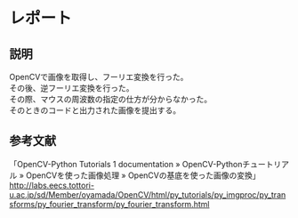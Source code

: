 # レポート
## 説明
OpenCVで画像を取得し、フーリエ変換を行った。  
その後、逆フーリエ変換を行った。  
その際、マウスの周波数の指定の仕方が分からなかった。  
そのときのコードと出力された画像を提出する。  
  
## 参考文献
「OpenCV-Python Tutorials 1 documentation » OpenCV-Pythonチュートリアル » OpenCVを使った画像処理 » OpenCVの基底を使った画像の変換」  
http://labs.eecs.tottori-u.ac.jp/sd/Member/oyamada/OpenCV/html/py_tutorials/py_imgproc/py_transforms/py_fourier_transform/py_fourier_transform.html
